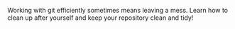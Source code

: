 Working with git efficiently sometimes means leaving a mess. Learn how to clean up after yourself and keep your repository clean and tidy!